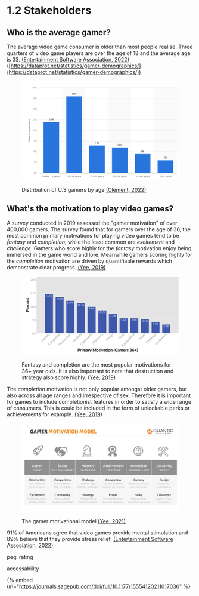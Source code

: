 # 1.2 Stakeholders

## Who is the average gamer?

The average video game consumer is older than most people realise. Three quarters of video game players are over the age of 18 and the average age is 33. [(Entertainment Software Association, 2022)](../reference-list.md#stakeholders) ([https://dataprot.net/statistics/gamer-demographics/](https://dataprot.net/statistics/gamer-demographics/))

<figure><img src="../.gitbook/assets/distributionofgamersbyage.png" alt=""><figcaption><p>Distribution of U.S gamers by age <a href="../reference-list.md#stakeholders">(Clement, 2022)</a></p></figcaption></figure>

## What's the motivation to play video games?

A survey conducted in 2019 assessed the "gamer motivation" of over 400,000 gamers. The survey found that for gamers over the age of 36, the most common primary motivations for playing video games tend to be _fantasy_ and _completion_, while the least common are _excitement_ and _challenge_. Gamers who score highly for the _fantasy_ motivation enjoy being immersed in the game world and lore. Meanwhile gamers scoring highly for the _completion_ motivation are driven by quantifiable rewards which demonstrate clear progress. [(Yee, 2019)](../reference-list.md#stakeholders)

<figure><img src="../.gitbook/assets/36+ gamer motivation.png" alt=""><figcaption><p>Fantasy and completion are the most popular motivations for 36+ year olds. It is also important to note that destruction and strategy also score highly. <a href="../reference-list.md#stakeholders">(Yee, 2019)</a></p></figcaption></figure>

The _completion_ motivation is not only popular amongst older gamers, but also across all age ranges and irrespective of sex. Therefore it is important for games to include completionist features in order to satisfy a wide range of consumers. This is could be included in the form of unlockable perks or achievements for example. [(Yee, 2019)](../reference-list.md#stakeholders)

<figure><img src="../.gitbook/assets/gamermotivationmodel.webp" alt=""><figcaption><p>The gamer motivational model <a href="../reference-list.md#stakeholders">(Yee, 2021)</a></p></figcaption></figure>

91% of Americans agree that video games provide mental stimulation and 89% believe that they provide stress relief. [(Entertainment Software Association, 2022)](../reference-list.md#stakeholders)





pegi rating

accessability

{% embed url="https://journals.sagepub.com/doi/full/10.1177/15554120211017036" %}

